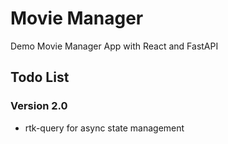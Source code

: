 # Movie Manager

Demo Movie Manager App with React and FastAPI

## Todo List

### Version 2.0

- rtk-query for async state management
